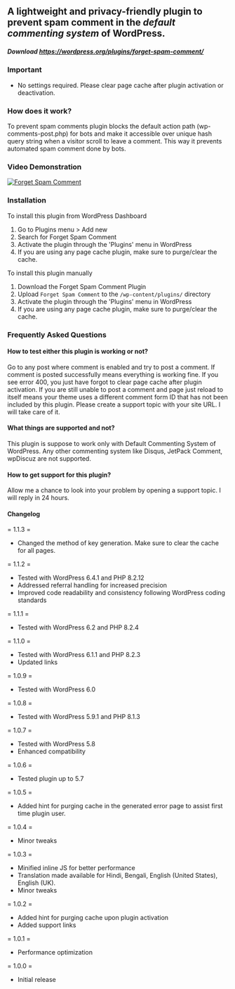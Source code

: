 ## A lightweight and privacy-friendly plugin to prevent spam comment in the *default commenting system* of WordPress.

##### Download https://wordpress.org/plugins/forget-spam-comment/

### Important
* No settings required. Please clear page cache after plugin activation or deactivation.

### How does it work? 
To prevent spam comments plugin blocks the default action path (wp-comments-post.php) for bots and make it accessible over unique hash query string when a visitor scroll to leave a comment. This way it prevents automated spam comment done by bots.

### Video Demonstration 

[![Forget Spam Comment](https://i.imgur.com/RhxL0Ba.png)](https://www.youtube.com/watch?v=uwIfk08GSwk)

### Installation 

To install this plugin from WordPress Dashboard

1. Go to Plugins menu > Add new
1. Search for Forget Spam Comment
1. Activate the plugin through the 'Plugins' menu in WordPress
1. If you are using any page cache plugin, make sure to purge/clear the cache.

To install this plugin manually

1. Download the Forget Spam Comment Plugin
1. Upload `Forget Spam Comment` to the `/wp-content/plugins/` directory
1. Activate the plugin through the 'Plugins' menu in WordPress
1. If you are using any page cache plugin, make sure to purge/clear the cache.

### Frequently Asked Questions

#### How to test either this plugin is working or not? 
Go to any post where comment is enabled and try to post a comment. If comment is posted successfully means everything is working fine. If you see error 400, you just have forgot to clear page cache after plugin activation. If you are still unable to post a comment and page just reload to itself means your theme uses a different comment form ID that has not been included by this plugin. Please create a support topic with your site URL. I will take care of it.

####  What things are supported and not? 
This plugin is suppose to work only with Default Commenting System of WordPress. Any other commenting system like Disqus, JetPack Comment, wpDiscuz are not supported. 

####  How to get support for this plugin?
Allow me a chance to look into your problem by opening a support topic. I will reply in 24 hours.

#### Changelog

= 1.1.3 =
* Changed the method of key generation. Make sure to clear the cache for all pages.

= 1.1.2 =
* Tested with WordPress 6.4.1 and PHP 8.2.12
* Addressed referral handling for increased precision
* Improved code readability and consistency following WordPress coding standards

= 1.1.1 =
* Tested with WordPress 6.2 and PHP 8.2.4

= 1.1.0 =
* Tested with WordPress 6.1.1 and PHP 8.2.3
* Updated links

= 1.0.9 =
* Tested with WordPress 6.0

= 1.0.8 =
* Tested with WordPress 5.9.1 and PHP 8.1.3

= 1.0.7 =
* Tested with WordPress 5.8
* Enhanced compatibility

= 1.0.6 =
* Tested plugin up to 5.7

= 1.0.5 =
* Added hint for purging cache in the generated error page to assist first time plugin user.

= 1.0.4 =
* Minor tweaks

= 1.0.3 =
* Minified inline JS for better performance
* Translation made available for Hindi, Bengali, English (United States), English (UK).
* Minor tweaks 

= 1.0.2 =
* Added hint for purging cache upon plugin activation
* Added support links

= 1.0.1 =
* Performance optimization

= 1.0.0 =
* Initial release

